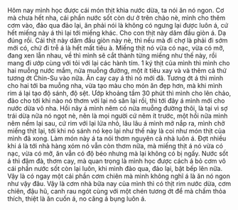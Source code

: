 Hôm nay mình học được cái món thịt khìa nước dừa, ta nói ăn nó ngon. Cơ mà chưa hết nha, cái phần nước sốt còn dư ở trên chảo nè, mình cho thêm cơm vào, đảo qua đảo lại, ăn phải nói là không có ngưng lại được luôn á, cứ hết miếng này á thì lại tới miếng khác. Cho con thịt này dăm đầu giòn á. Dạ đúng rồi. Cái thịt này dăm đầu giòn này nè, thì nếu mà đi chợ là phải đi sớm mới có, chứ đi trễ á là hết mất tiêu à. Miếng thịt nó vừa có nạc, vừa có mỡ, đang xen lẫn nhau, về thì mình sẽ cắt thành từng miếng như thế này, rồi mang đi ướp cùng với tỏi với lại các hành tím. 1 ký thịt của mình thì mình cho hai muỗng nước mắm, nửa muỗng đường, một ít tiêu xay và và thêm cả thứ tương ớt Chin-Su vào nữa. Ăn cay cay á thì nó mới đã. Tương ớt á thì mình cho hai tới ba muỗng nha, vừa tạo màu cho món ăn đẹp hơn, mà khi mình rim á lại tạo độ sánh, độ sệt. Ướp khoảng tầm 30 phút thì mình cho lên chảo, đảo cho tới khi nào nó thơm với lại nó săn lại rồi, thì tới đây á mình mới cho nước dừa vô nha. Hồi nãy á mình nêm có nửa muỗng đường thôi, là tại vì sợ trái dừa nữa nó ngọt nè, nên là mọi người cứ nêm ít trước, một hồi nữa mình nêm nếm lại sau, cứ rim với lại lửa nhỏ, lâu lâu á mình mở nắp ra, mình chở miếng thịt lại, tới khi nó sánh nó kẹo lại như thế này là coi như món thịt của mình đã xong. Làm món này á ta nói thơm nguyên cả nhà luôn á. Đợt nhiều khi á là tới nhà hàng xóm nó vẫn còn thơm nữa, mà miếng thịt á nó vừa có nạc, vừa có mỡ, ăn vẫn có độ béo nhưng mà lại không có bị ngấy. Nước sốt á thì đậm đà, thơm cay, mà quan trọng là mình học được cách á bỏ cơm vô cái phần nước sốt còn lại luôn, khi mình đảo qua, đảo lại, bật bếp lên nữa. Vậy là có ngay một cái phần cơm chiên mà mình không nghĩ á là ăn nó ngon như vậy đâu. Vậy là cơm nhà bữa nay của mình thì có thịt rim nước dừa, cơm chiên, đậu hũ, canh rau ngót cùng với một chén tương ớt để mà chấm thỏa thích, thiệt là ăn cuốn á, no căng á bụng luôn á.